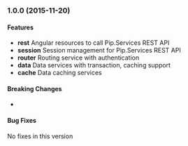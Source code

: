 <a name="1.0.0"></a>
### 1.0.0 (2015-11-20)

#### Features
* **rest** Angular resources to call Pip.Services REST API
* **session** Session management for Pip.Services REST API
* **router** Routing service with authentication
* **data** Data services with transaction, caching support
* **cache** Data caching services

#### Breaking Changes
* 

#### Bug Fixes
No fixes in this version 
